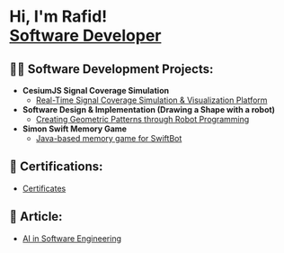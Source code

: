 <h1>Hi, I'm Rafid! <br/><a href="https://www.linkedin.com/in/rafid-sorker-096584330/">Software Developer</a>

<h2>👨‍💻 Software Development Projects:</h2>

- <b>CesiumJS Signal Coverage Simulation</b>
  - [Real-Time Signal Coverage Simulation & Visualization Platform](https://github.com/Rafid-Rekros/CesiumJS-SignalSimulation)
- <b>Software Design & Implementation (Drawing a Shape with a robot) </b>
  - [Creating Geometric Patterns through Robot Programming](https://github.com/Rafid-Rekros/DrawAShapeWithBot)
- <b>Simon Swift Memory Game</b>
  - [Java-based memory game for SwiftBot](https://github.com/Rafid-Rekros/SimonSwift)


<h2>📄 Certifications:</h2>

- [Certificates](https://github.com/Rafid-Rekros/Certificates)

<h2>📝 Article:</h2>

- [AI in Software Engineering](https://github.com/Rafid-Rekros/Article)


<!--
**joshmadakor1/joshmadakor1** is a ✨ _special_ ✨ repository because its `README.md` (this file) appears on your GitHub profile.

Here are some ideas to get you started:

- 🔭 I’m currently working on ...
- 🌱 I’m currently learning ...
- 👯 I’m looking to collaborate on ...
- 🤔 I’m looking for help with ...
- 💬 Ask me about ...
- 📫 How to reach me: ...
- 😄 Pronouns: ...
- ⚡ Fun fact: ...
-->

